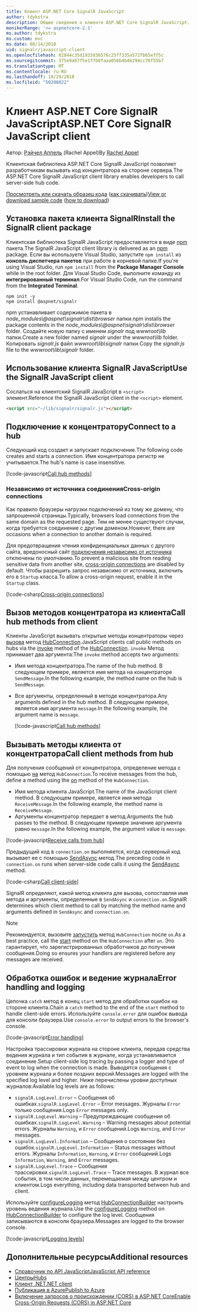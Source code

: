 ```yaml
---
title: Клиент ASP.NET Core SignalR JavaScript
author: tdykstra
description: Общие сведения о клиенте ASP.NET Core SignalR JavaScript.
monikerRange: '>= aspnetcore-2.1'
ms.author: tdykstra
ms.custom: mvc
ms.date: 08/14/2018
uid: signalr/javascript-client
ms.openlocfilehash: 02844c35d1933d36576c25ff335a572fb65eff5c
ms.sourcegitcommit: 375e9a67f5e1f7b0faaa056b4b46294cc70f55b7
ms.translationtype: MT
ms.contentlocale: ru-RU
ms.lasthandoff: 10/29/2018
ms.locfileid: "50208022"
---
```

# <a name="aspnet-core-signalr-javascript-client"></a><span data-ttu-id="d6f90-103">Клиент ASP.NET Core SignalR JavaScript</span><span class="sxs-lookup"><span data-stu-id="d6f90-103">ASP.NET Core SignalR JavaScript client</span></span>

<span data-ttu-id="d6f90-104">Автор: [Рэйчел Аппель](http://twitter.com/rachelappel) (Rachel Appel)</span><span class="sxs-lookup"><span data-stu-id="d6f90-104">By [Rachel Appel](http://twitter.com/rachelappel)</span></span>

<span data-ttu-id="d6f90-105">Клиентская библиотека ASP.NET Core SignalR JavaScript позволяет разработчикам вызывать код концентратора на стороне сервера.</span><span class="sxs-lookup"><span data-stu-id="d6f90-105">The ASP.NET Core SignalR JavaScript client library enables developers to call server-side hub code.</span></span>

<span data-ttu-id="d6f90-106">[Просмотреть или скачать образец кода](https://github.com/aspnet/Docs/tree/live/aspnetcore/signalr/javascript-client/sample) ([как скачивать](xref:index#how-to-download-a-sample))</span><span class="sxs-lookup"><span data-stu-id="d6f90-106">[View or download sample code](https://github.com/aspnet/Docs/tree/live/aspnetcore/signalr/javascript-client/sample) ([how to download](xref:index#how-to-download-a-sample))</span></span>

## <a name="install-the-signalr-client-package"></a><span data-ttu-id="d6f90-107">Установка пакета клиента SignalR</span><span class="sxs-lookup"><span data-stu-id="d6f90-107">Install the SignalR client package</span></span>

<span data-ttu-id="d6f90-108">Клиентская библиотека SignalR JavaScript предоставляется в виде [npm](https://www.npmjs.com/) пакета.</span><span class="sxs-lookup"><span data-stu-id="d6f90-108">The SignalR JavaScript client library is delivered as an [npm](https://www.npmjs.com/) package.</span></span> <span data-ttu-id="d6f90-109">Если вы используете Visual Studio, запустите `npm install` из **консоль диспетчера пакетов** при работе в корневой папке.</span><span class="sxs-lookup"><span data-stu-id="d6f90-109">If you're using Visual Studio, run `npm install` from the **Package Manager Console** while in the root folder.</span></span> <span data-ttu-id="d6f90-110">Для Visual Studio Code, выполните команду из **интегрированный терминал**.</span><span class="sxs-lookup"><span data-stu-id="d6f90-110">For Visual Studio Code, run the command from the **Integrated Terminal**.</span></span>

  ```console
  npm init -y
  npm install @aspnet/signalr
  ```

<span data-ttu-id="d6f90-111">npm устанавливает содержимое пакета в *node_modules\\@aspnet\signalr\dist\browser* папки.</span><span class="sxs-lookup"><span data-stu-id="d6f90-111">npm installs the package contents in the *node_modules\\@aspnet\signalr\dist\browser* folder.</span></span> <span data-ttu-id="d6f90-112">Создайте новую папку с именем *signalr* под *wwwroot\\lib* папки.</span><span class="sxs-lookup"><span data-stu-id="d6f90-112">Create a new folder named *signalr* under the *wwwroot\\lib* folder.</span></span> <span data-ttu-id="d6f90-113">Копировать *signalr.js* файл *wwwroot\lib\signalr* папки.</span><span class="sxs-lookup"><span data-stu-id="d6f90-113">Copy the *signalr.js* file to the *wwwroot\lib\signalr* folder.</span></span>

## <a name="use-the-signalr-javascript-client"></a><span data-ttu-id="d6f90-114">Использование клиента SignalR JavaScript</span><span class="sxs-lookup"><span data-stu-id="d6f90-114">Use the SignalR JavaScript client</span></span>

<span data-ttu-id="d6f90-115">Сослаться на клиентский SignalR JavaScript в `<script>` элемент.</span><span class="sxs-lookup"><span data-stu-id="d6f90-115">Reference the SignalR JavaScript client in the `<script>` element.</span></span>

```html
<script src="~/lib/signalr/signalr.js"></script>
```

## <a name="connect-to-a-hub"></a><span data-ttu-id="d6f90-116">Подключение к концентратору</span><span class="sxs-lookup"><span data-stu-id="d6f90-116">Connect to a hub</span></span>

<span data-ttu-id="d6f90-117">Следующий код создает и запускает подключение.</span><span class="sxs-lookup"><span data-stu-id="d6f90-117">The following code creates and starts a connection.</span></span> <span data-ttu-id="d6f90-118">Имя концентратора регистр не учитывается.</span><span class="sxs-lookup"><span data-stu-id="d6f90-118">The hub's name is case insensitive.</span></span>

[!code-javascript[Call hub methods](javascript-client/sample/wwwroot/js/chat.js?range=9-12,28)]

### <a name="cross-origin-connections"></a><span data-ttu-id="d6f90-119">Независимо от источника соединения</span><span class="sxs-lookup"><span data-stu-id="d6f90-119">Cross-origin connections</span></span>

<span data-ttu-id="d6f90-120">Как правило браузеры нагрузки подключений из тому же домену, что запрошенной страницы.</span><span class="sxs-lookup"><span data-stu-id="d6f90-120">Typically, browsers load connections from the same domain as the requested page.</span></span> <span data-ttu-id="d6f90-121">Тем не менее существуют случаи, когда требуется соединение с другим доменом.</span><span class="sxs-lookup"><span data-stu-id="d6f90-121">However, there are occasions when a connection to another domain is required.</span></span>

<span data-ttu-id="d6f90-122">Для предотвращения чтения конфиденциальных данных с другого сайта, вредоносный сайт [подключения независимо от источника](xref:security/cors) отключены по умолчанию.</span><span class="sxs-lookup"><span data-stu-id="d6f90-122">To prevent a malicious site from reading sensitive data from another site, [cross-origin connections](xref:security/cors) are disabled by default.</span></span> <span data-ttu-id="d6f90-123">Чтобы разрешить запрос независимо от источника, включить его в `Startup` класса.</span><span class="sxs-lookup"><span data-stu-id="d6f90-123">To allow a cross-origin request, enable it in the `Startup` class.</span></span>

[!code-csharp[Cross-origin connections](javascript-client/sample/Startup.cs?highlight=29-35,56)]

## <a name="call-hub-methods-from-client"></a><span data-ttu-id="d6f90-124">Вызов методов концентратора из клиента</span><span class="sxs-lookup"><span data-stu-id="d6f90-124">Call hub methods from client</span></span>

<span data-ttu-id="d6f90-125">Клиенты JavaScript вызывать открытые методы концентраторы через [вызова](/javascript/api/%40aspnet/signalr/hubconnection#invoke) метод [HubConnection](/javascript/api/%40aspnet/signalr/hubconnection).</span><span class="sxs-lookup"><span data-stu-id="d6f90-125">JavaScript clients call public methods on hubs via the [invoke](/javascript/api/%40aspnet/signalr/hubconnection#invoke) method of the [HubConnection](/javascript/api/%40aspnet/signalr/hubconnection).</span></span> <span data-ttu-id="d6f90-126">`invoke` Метод принимает два аргумента:</span><span class="sxs-lookup"><span data-stu-id="d6f90-126">The `invoke` method accepts two arguments:</span></span>

* <span data-ttu-id="d6f90-127">Имя метода концентратора.</span><span class="sxs-lookup"><span data-stu-id="d6f90-127">The name of the hub method.</span></span> <span data-ttu-id="d6f90-128">В следующем примере, является имя метода на концентраторе `SendMessage`.</span><span class="sxs-lookup"><span data-stu-id="d6f90-128">In the following example, the method name on the hub is `SendMessage`.</span></span>
* <span data-ttu-id="d6f90-129">Все аргументы, определенный в методе концентратора.</span><span class="sxs-lookup"><span data-stu-id="d6f90-129">Any arguments defined in the hub method.</span></span> <span data-ttu-id="d6f90-130">В следующем примере, является имя аргумента `message`.</span><span class="sxs-lookup"><span data-stu-id="d6f90-130">In the following example, the argument name is `message`.</span></span>

  [!code-javascript[Call hub methods](javascript-client/sample/wwwroot/js/chat.js?range=24)]

## <a name="call-client-methods-from-hub"></a><span data-ttu-id="d6f90-131">Вызывать методы клиента от концентратора</span><span class="sxs-lookup"><span data-stu-id="d6f90-131">Call client methods from hub</span></span>

<span data-ttu-id="d6f90-132">Для получения сообщений от концентратора, определение метода с помощью [на](/javascript/api/%40aspnet/signalr/hubconnection#on) метод `HubConnection`.</span><span class="sxs-lookup"><span data-stu-id="d6f90-132">To receive messages from the hub, define a method using the [on](/javascript/api/%40aspnet/signalr/hubconnection#on) method of the `HubConnection`.</span></span>

* <span data-ttu-id="d6f90-133">Имя метода клиента JavaScript.</span><span class="sxs-lookup"><span data-stu-id="d6f90-133">The name of the JavaScript client method.</span></span> <span data-ttu-id="d6f90-134">В следующем примере, является имя метода `ReceiveMessage`.</span><span class="sxs-lookup"><span data-stu-id="d6f90-134">In the following example, the method name is `ReceiveMessage`.</span></span>
* <span data-ttu-id="d6f90-135">Аргументы концентратор передает в метод.</span><span class="sxs-lookup"><span data-stu-id="d6f90-135">Arguments the hub passes to the method.</span></span> <span data-ttu-id="d6f90-136">В следующем примере значение аргумента равно `message`.</span><span class="sxs-lookup"><span data-stu-id="d6f90-136">In the following example, the argument value is `message`.</span></span>

[!code-javascript[Receive calls from hub](javascript-client/sample/wwwroot/js/chat.js?range=14-19)]

<span data-ttu-id="d6f90-137">Предыдущий код в `connection.on` выполняется, когда серверный код вызывает ее с помощью [SendAsync](/dotnet/api/microsoft.aspnetcore.signalr.clientproxyextensions.sendasync) метод.</span><span class="sxs-lookup"><span data-stu-id="d6f90-137">The preceding code in `connection.on` runs when server-side code calls it using the [SendAsync](/dotnet/api/microsoft.aspnetcore.signalr.clientproxyextensions.sendasync) method.</span></span>

[!code-csharp[Call client-side](javascript-client/sample/hubs/chathub.cs?range=8-11)]

<span data-ttu-id="d6f90-138">SignalR определяют, какой метод клиента для вызова, сопоставляя имя метода и аргументы, определенные в `SendAsync` и `connection.on`.</span><span class="sxs-lookup"><span data-stu-id="d6f90-138">SignalR determines which client method to call by matching the method name and arguments defined in `SendAsync` and `connection.on`.</span></span>

> [!NOTE]
> <span data-ttu-id="d6f90-139">Рекомендуется, вызовите [запустить](/javascript/api/%40aspnet/signalr/hubconnection#start) метод `HubConnection` после `on`.</span><span class="sxs-lookup"><span data-stu-id="d6f90-139">As a best practice, call the [start](/javascript/api/%40aspnet/signalr/hubconnection#start) method on the `HubConnection` after `on`.</span></span> <span data-ttu-id="d6f90-140">Это гарантирует, что зарегистрированных обработчиков до получения сообщения.</span><span class="sxs-lookup"><span data-stu-id="d6f90-140">Doing so ensures your handlers are registered before any messages are received.</span></span>

## <a name="error-handling-and-logging"></a><span data-ttu-id="d6f90-141">Обработка ошибок и ведение журнала</span><span class="sxs-lookup"><span data-stu-id="d6f90-141">Error handling and logging</span></span>

<span data-ttu-id="d6f90-142">Цепочка `catch` метод в конец `start` метод для обработки ошибок на стороне клиента.</span><span class="sxs-lookup"><span data-stu-id="d6f90-142">Chain a `catch` method to the end of the `start` method to handle client-side errors.</span></span> <span data-ttu-id="d6f90-143">Используйте `console.error` для ошибок вывода для консоли браузера.</span><span class="sxs-lookup"><span data-stu-id="d6f90-143">Use `console.error` to output errors to the browser's console.</span></span>

[!code-javascript[Error handling](javascript-client/sample/wwwroot/js/chat.js?range=28)]

<span data-ttu-id="d6f90-144">Настройка трассировки журнала на стороне клиента, передав средства ведения журнала и тип события в журнале, когда устанавливается соединение.</span><span class="sxs-lookup"><span data-stu-id="d6f90-144">Setup client-side log tracing by passing a logger and type of event to log when the connection is made.</span></span> <span data-ttu-id="d6f90-145">Выводятся сообщения с уровнем журнала и более поздних версий.</span><span class="sxs-lookup"><span data-stu-id="d6f90-145">Messages are logged with the specified log level and higher.</span></span> <span data-ttu-id="d6f90-146">Ниже перечислены уровни доступных журналов:</span><span class="sxs-lookup"><span data-stu-id="d6f90-146">Available log levels are as follows:</span></span>

* <span data-ttu-id="d6f90-147">`signalR.LogLevel.Error` &ndash; Сообщения об ошибках.</span><span class="sxs-lookup"><span data-stu-id="d6f90-147">`signalR.LogLevel.Error` &ndash; Error messages.</span></span> <span data-ttu-id="d6f90-148">Журналы `Error` только сообщения.</span><span class="sxs-lookup"><span data-stu-id="d6f90-148">Logs `Error` messages only.</span></span>
* <span data-ttu-id="d6f90-149">`signalR.LogLevel.Warning` &ndash; Предупреждающие сообщения об ошибках.</span><span class="sxs-lookup"><span data-stu-id="d6f90-149">`signalR.LogLevel.Warning` &ndash; Warning messages about potential errors.</span></span> <span data-ttu-id="d6f90-150">Журналы `Warning`, и `Error` сообщений.</span><span class="sxs-lookup"><span data-stu-id="d6f90-150">Logs `Warning`, and `Error` messages.</span></span>
* <span data-ttu-id="d6f90-151">`signalR.LogLevel.Information` &ndash; Сообщения о состоянии без ошибок.</span><span class="sxs-lookup"><span data-stu-id="d6f90-151">`signalR.LogLevel.Information` &ndash; Status messages without errors.</span></span> <span data-ttu-id="d6f90-152">Журналы `Information`, `Warning`, и `Error` сообщений.</span><span class="sxs-lookup"><span data-stu-id="d6f90-152">Logs `Information`, `Warning`, and `Error` messages.</span></span>
* <span data-ttu-id="d6f90-153">`signalR.LogLevel.Trace` &ndash; Сообщения трассировки.</span><span class="sxs-lookup"><span data-stu-id="d6f90-153">`signalR.LogLevel.Trace` &ndash; Trace messages.</span></span> <span data-ttu-id="d6f90-154">В журнал все события, в том числе данных, перемещаемая между центром и клиентом.</span><span class="sxs-lookup"><span data-stu-id="d6f90-154">Logs everything, including data transported between hub and client.</span></span>

<span data-ttu-id="d6f90-155">Используйте [configureLogging](/javascript/api/%40aspnet/signalr/hubconnectionbuilder#configurelogging) метод [HubConnectionBuilder](/javascript/api/%40aspnet/signalr/hubconnectionbuilder) настроить уровень ведения журнала.</span><span class="sxs-lookup"><span data-stu-id="d6f90-155">Use the [configureLogging](/javascript/api/%40aspnet/signalr/hubconnectionbuilder#configurelogging) method on [HubConnectionBuilder](/javascript/api/%40aspnet/signalr/hubconnectionbuilder) to configure the log level.</span></span> <span data-ttu-id="d6f90-156">Сообщения записываются в консоли браузера.</span><span class="sxs-lookup"><span data-stu-id="d6f90-156">Messages are logged to the browser console.</span></span>

[!code-javascript[Logging levels](javascript-client/sample/wwwroot/js/chat.js?range=9-12)]

## <a name="additional-resources"></a><span data-ttu-id="d6f90-157">Дополнительные ресурсы</span><span class="sxs-lookup"><span data-stu-id="d6f90-157">Additional resources</span></span>

* [<span data-ttu-id="d6f90-158">Справочник по API JavaScript</span><span class="sxs-lookup"><span data-stu-id="d6f90-158">JavaScript API reference</span></span>](/javascript/api/?view=signalr-js-latest)
* [<span data-ttu-id="d6f90-159">Центры</span><span class="sxs-lookup"><span data-stu-id="d6f90-159">Hubs</span></span>](xref:signalr/hubs)
* [<span data-ttu-id="d6f90-160">Клиент .NET</span><span class="sxs-lookup"><span data-stu-id="d6f90-160">.NET client</span></span>](xref:signalr/dotnet-client)
* [<span data-ttu-id="d6f90-161">Публикация в Azure</span><span class="sxs-lookup"><span data-stu-id="d6f90-161">Publish to Azure</span></span>](xref:signalr/publish-to-azure-web-app)
* [<span data-ttu-id="d6f90-162">Включение запросов о происхождении (CORS) в ASP.NET Core</span><span class="sxs-lookup"><span data-stu-id="d6f90-162">Enable Cross-Origin Requests (CORS) in ASP.NET Core</span></span>](xref:security/cors)
